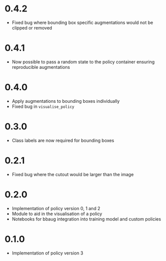 # 0.4.2
- Fixed bug where bounding box specific augmentations would not be clipped or removed

# 0.4.1
- Now possible to pass a random state to the policy container ensuring reproducible augmentations

# 0.4.0
- Apply augmentations to bounding boxes individually
- Fixed bug in `visualise_policy`

# 0.3.0
- Class labels are now required for bounding boxes

# 0.2.1
- Fixed bug where the cutout would be larger than the image

# 0.2.0
- Implementation of policy version 0, 1 and 2
- Module to aid in the visualisation of a policy
- Notebooks for bbaug integration into training model and custom policies

# 0.1.0
- Implementation of policy version 3